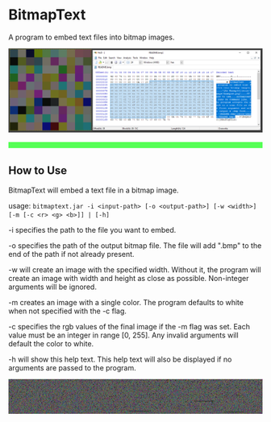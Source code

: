 # BitmapText

A program to embed text files into bitmap images.

![An Example](docs/image/example.png)

![end.bmp](docs/image/end.bmp)

## How to Use

BitmapText will embed a text file in a bitmap image.


usage: `bitmaptext.jar -i <input-path> [-o <output-path>] [-w <width>] [-m [-c <r> <g> <b>]] | [-h]`

-i specifies the path to the file you want to embed.

-o specifies the path of the output bitmap file. The file will add \".bmp\" to the end of the path if not already present.

-w will create an image with the specified width. Without it, the program will create an image with width and height as close as possible. Non-integer arguments will be ignored.

-m creates an image with a single color. The program defaults to white when not specified with the -c flag.

-c specifies the rgb values of the final image if the -m flag was set. Each value must be an integer in range [0, 255]. Any invalid arguments will default the color to white.

-h will show this help text. This help text will also be displayed if no arguments are passed to the program.

![alice.bmp](docs/image/alice.bmp)
